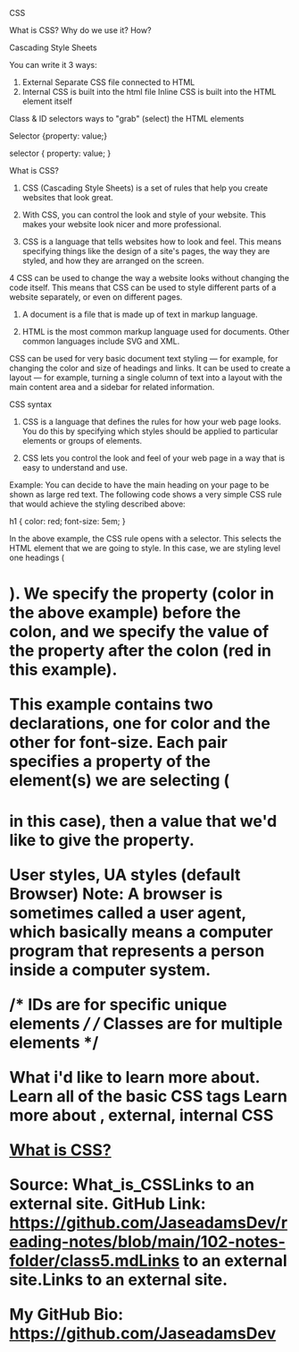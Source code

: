 CSS

What is CSS? Why do we use it? How?

Cascading Style Sheets

You can write it 3 ways:
1. External Separate CSS file connected to HTML
2. Internal CSS is built into the html file
Inline CSS is built into the HTML element itself

Class & ID selectors ways to "grab" (select) the HTML elements


Selector {property: value;}

selector { 
    property: value;
}

What is CSS?

1. CSS (Cascading Style Sheets) is a set of rules that help you create websites that look great.

2. With CSS, you can control the look and style of your website. This makes your website look nicer and more professional.

3. CSS is a language that tells websites how to look and feel. This means specifying things like the design of a site's pages, the way they are styled, and how they are arranged on the screen.

4 CSS can be used to change the way a website looks without changing the code itself. This means that CSS can be used to style different parts of a website separately, or even on different pages.



1. A document is a file that is made up of text in markup language.

2. HTML is the most common markup language used for documents. Other common languages include SVG and XML.

CSS can be used for very basic document text styling — for example, for changing the color and size of headings and links. It can be used to create a layout — for example, turning a single column of text into a layout with the main content area and a sidebar for related information.



CSS syntax


1. CSS is a language that defines the rules for how your web page looks. You do this by specifying which styles should be applied to particular elements or groups of elements.

2. CSS lets you control the look and feel of your web page in a way that is easy to understand and use.

Example: You can decide to have the main heading on your page to be shown as large red text. The following code shows a very simple CSS rule that would achieve the styling described above:

h1 {
  color: red;
  font-size: 5em;
}

In the above example, the CSS rule opens with a selector. This selects the HTML element that we are going to style. In this case, we are styling level one headings (<h1>).
We specify the property (color in the above example) before the colon, and we specify the value of the property after the colon (red in this example).

This example contains two declarations, one for color and the other for font-size. Each pair specifies a property of the element(s) we are selecting (<h1> in this case), then a value that we'd like to give the property.

User styles, UA styles (default Browser)
Note: A browser is sometimes called a user agent, which basically means a computer program that represents a person inside a computer system. 

/* IDs are for specific unique elements */
/* Classes are for multiple elements */

What i'd like to learn more about.
Learn all of the basic CSS tags
Learn more about , external, internal CSS

[What is CSS?](https://developer.mozilla.org/en-US/docs/Learn/CSS/First_steps/What_is_CSS)

Source: What_is_CSSLinks to an external site.
GitHub Link: https://github.com/JaseadamsDev/reading-notes/blob/main/102-notes-folder/class5.mdLinks to an external site.Links to an external site.

My GitHub Bio:  https://github.com/JaseadamsDev
